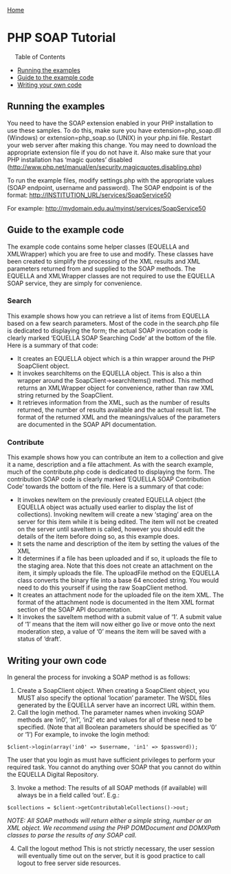[Home](https://equella.github.io/)

# PHP SOAP Tutorial

 
Table of Contents
* [Running the examples](#running-the-examples)
* [Guide to the example code](#guide-to-the-example-code)
* [Writing your own code](#writing-your-own-code)


## Running the examples

You need to have the SOAP extension enabled in your PHP installation to use these samples.  To do this, make sure you have extension=php_soap.dll (Windows) or extension=php_soap.so (UNIX) in your php.ini file.  Restart your web server after making this change.  You may need to download the appropriate extension file if you do not have it.  Also make sure that your PHP installation has ‘magic quotes’ disabled (<http://www.php.net/manual/en/security.magicquotes.disabling.php>)

To run the example files, modify settings.php with the appropriate values (SOAP endpoint, username and password).  The SOAP endpoint is of the format: <http://INSTITUTION_URL/services/SoapService50>

For example: <http://mydomain.edu.au/myinst/services/SoapService50>

## Guide to the example code
The example code contains some helper classes (EQUELLA and XMLWrapper) which you are free to use and modify.  These classes have been created to simplify the processing of the XML results and XML parameters returned from and supplied to the SOAP methods.  The EQUELLA and XMLWrapper classes are not required to use the EQUELLA SOAP service, they are simply for convenience.

### Search
This example shows how you can retrieve a list of items from EQUELLA based on a few search parameters.  Most of the code in the search.php file is dedicated to displaying the form; the actual SOAP invocation code is clearly marked ‘EQUELLA SOAP Searching Code’ at the bottom of the file.  Here is a summary of that code:
* It creates an EQUELLA object which is a thin wrapper around the PHP SoapClient object.
* It invokes searchItems on the EQUELLA object.  This is also a thin wrapper around the SoapClient->searchItems() method.  This method returns an XMLWrapper object for convenience, rather than raw XML string returned by the SoapClient.
* It retrieves information from the XML, such as the number of results returned, the number of results available and the actual result list.  The format of the returned XML and the meanings/values of the parameters are documented in the SOAP API documentation.

### Contribute
This example shows how you can contribute an item to a collection and give it a name, description and a file attachment.  As with the search example, much of the contribute.php code is dedicated to displaying the form.  The contribution SOAP code is clearly marked ‘EQUELLA SOAP Contribution Code’ towards the bottom of the file.  Here is a summary of that code:
* It invokes newItem on the previously created EQUELLA object (the EQUELLA object was actually used earlier to display the list of collections).  Invoking newItem will create a new ‘staging’ area on the server for this item while it is being edited.  The item will not be created on the server until saveItem is called, however you should edit the details of the item before doing so, as this example does.
* It sets the name and description of the item by setting the values of the XML
* It determines if a file has been uploaded and if so, it uploads the file to the staging area.  Note that this does not create an attachment on the item, it simply uploads the file.  The uploadFile method on the EQUELLA class converts the binary file into a base 64 encoded string.  You would need to do this yourself if using the raw SoapClient method.
* It creates an attachment node for the uploaded file on the item XML.  The format of the attachment node is documented in the Item XML format section of the SOAP API documentation.
* It invokes the saveItem method with a submit value of ‘1’.  A submit value of ‘1’ means that the item will now either go live or move onto the next moderation step, a value of ‘0’ means the item will be saved with a status of ‘draft’.

## Writing your own code
In general the process for invoking a SOAP method is as follows:
1.  Create a SoapClient object.
When creating a SoapClient object, you MUST also specify the optional ‘location’ parameter.  The WSDL files generated by the EQUELLA server have an incorrect URL within them.
2.  Call the login method.
The parameter names when invoking SOAP methods are ‘in0’, ‘in1’, ‘in2’ etc and values for all of these need to be specified.  (Note that all Boolean parameters should be specified as ‘0’ or ‘1’)  For example, to invoke the login method:
```
$client->login(array('in0' => $username, 'in1' => $password));
```
The user that you login as must have sufficient privileges to perform your required task.  You cannot do anything over SOAP that you cannot do within the EQUELLA Digital Repository.

3.  Invoke a method:
The results of all SOAP methods (if available) will always be in a field called ‘out’.
E.g.:
```
$collections = $client->getContributableCollections()->out;
```
*NOTE: All SOAP methods will return either a simple string, number or an XML object.  We recommend using the PHP DOMDocument and DOMXPath classes to parse the results of any SOAP call.*

4.  Call the logout method
This is not strictly necessary, the user session will eventually time out on the server, but it is good practice to call logout to free server side resources.
